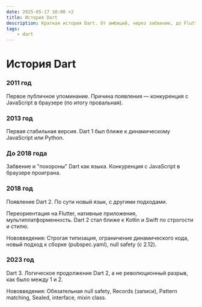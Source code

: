 ```yaml
---
date: 2025-05-17 10:00 +2
title: История Dart
description: Краткая история Dart. От амбиций, через забвение, до Flutter.
tags:
    - dart
---
```


# История Dart

### 2011 год

Первое публичное упоминание. Причина появления — конкуренция с JavaScript в браузере (по итогу провальная).

### 2013 год

Первая стабильная версия. Dart 1 был ближе к динамическому JavaScript или Python.

### До 2018 года

Забвение и "похороны" Dart как языка. Конкуренция с JavaScript в браузере проиграна.

### 2018 год

Появление Dart 2. По сути новый язык, с другими подходами. 

Переориентация на Flutter, нативные приложения, мультиплатформенность.
Dart 2 стал ближе к Kotlin и Swift по строгости и стилю.

Нововведения: Строгая типизация, ограничение динамического кода, новый подход к сборке (pubspec.yaml), null safety (с 2.12).

### 2023 год

Dart 3. Логическое продолжение Dart 2, а не революционный разрыв, как было между 1 и 2.

Нововведения: Обязательная null safety, Records (записи), Pattern matching, Sealed, interface, mixin class.
